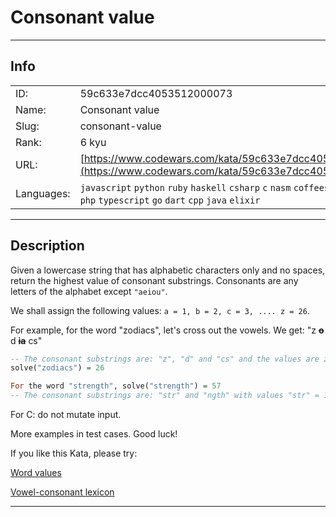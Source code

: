 # Consonant value

---
## Info

|            |                                      |
|:-----------|:-------------------------------------|
| ID:        | 59c633e7dcc4053512000073                              |
| Name:      | Consonant value                            |
| Slug:      | consonant-value                            |
| Rank:      | 6 kyu                       |
| URL:       | [https://www.codewars.com/kata/59c633e7dcc4053512000073](https://www.codewars.com/kata/59c633e7dcc4053512000073)                 |
| Languages: |  `javascript`  `python`  `ruby`  `haskell`  `csharp`  `c`  `nasm`  `coffeescript`  `crystal`  `php`  `typescript`  `go`  `dart`  `cpp`  `java`  `elixir`  |

---
## Description

Given a lowercase string that has alphabetic characters only and no spaces, return the highest value of consonant substrings. Consonants are any letters of the alphabet except `"aeiou"`. 

We shall assign the following values: `a = 1, b = 2, c = 3, .... z = 26`.

For example, for the word "zodiacs", let's cross out the vowels. We get: "z **~~o~~** d **~~ia~~** cs"

```haskell
-- The consonant substrings are: "z", "d" and "cs" and the values are z = 26, d = 4 and cs = 3 + 19 = 22. The highest is 26.
solve("zodiacs") = 26

For the word "strength", solve("strength") = 57
-- The consonant substrings are: "str" and "ngth" with values "str" = 19 + 20 + 18 = 57 and "ngth" = 14 + 7 + 20 + 8 = 49. The highest is 57.
```

For C: do not mutate input.

More examples in test cases. Good luck!

If you like this Kata, please try:

[Word values](https://www.codewars.com/kata/598d91785d4ce3ec4f000018)

[Vowel-consonant lexicon](https://www.codewars.com/kata/59cf8bed1a68b75ffb000026)

---
